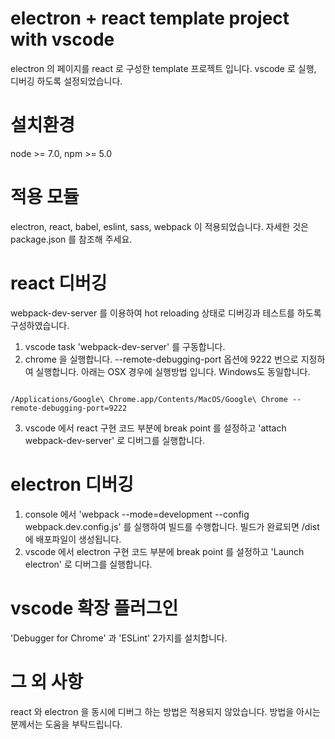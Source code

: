 # electron + react template project with vscode
electron 의 페이지를 react 로 구성한 template 프로젝트 입니다. vscode 로 실행, 디버깅 하도록 설정되었습니다.

# 설치환경
node >= 7.0, npm >= 5.0

# 적용 모듈

electron, react, babel, eslint, sass, webpack 이 적용되었습니다.
자세한 것은 package.json 를 참조해 주세요.

# react 디버깅
webpack-dev-server 를 이용하여 hot reloading 상태로 디버깅과 테스트를 하도록 구성하였습니다.

1. vscode task 'webpack-dev-server' 를 구동합니다.
2. chrome 을 실행합니다. --remote-debugging-port 옵션에 9222 번으로 지정하여 실행합니다. 아래는 OSX 경우에 실행방법 입니다. Windows도 동일합니다. 

<code>
/Applications/Google\ Chrome.app/Contents/MacOS/Google\ Chrome --remote-debugging-port=9222
</code>

3. vscode 에서 react 구현 코드 부분에 break point 를 설정하고 'attach webpack-dev-server' 로 디버그를 실행합니다.

# electron 디버깅

1. console 에서 'webpack --mode=development --config webpack.dev.config.js' 를 실행하여 빌드를 수행합니다. 빌드가 완료되면 /dist 에 배포파일이 생성됩니다.
2. vscode 에서 electron 구현 코드 부분에 break point 를 설정하고 'Launch electron' 로 디버그를 실행합니다.

# vscode 확장 플러그인
'Debugger for Chrome' 과  'ESLint' 2가지를 설치합니다.

# 그 외 사항
react 와 electron 을 동시에 디버그 하는 방법은 적용되지 않았습니다.
방법을 아시는 분께서는 도움을 부탁드립니다.
